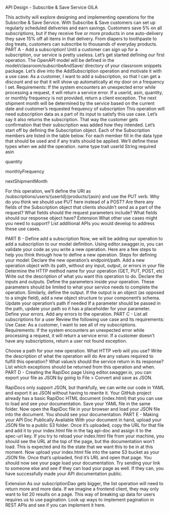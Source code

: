 API Design - Subscribe & Save Service GILA

This activity will explore designing and implementing operations for the Subscribe & Save Service. With Subscribe & Save customers can set up regularly scheduled deliveries and earn savings. Customers save 5% on all subscriptions, but if they receive five or more products in one auto-delivery they save 15% off all items in that delivery. From diapers to toothpaste to dog treats, customers can subscribe to thousands of everyday products.
PART A - Add a subscription!
Until a customer can sign up for a subscription, our service is pretty useless. Let’s get started defining our first operation. The OpenAPI model will be defined in the model/classroom/subscribeAndSave/ directory of your classroom snippets package.
Let’s dive into the AddSubscription operation and motivate it with a use case:
As a customer, I want to add a subscription, so that I can get a discount and so that it will show up automatically at my door on a frequency I set.
Requirements:
If the system encounters an unexpected error while processing a request, it will return a service error.
If a userId, asin, quantity, or monthly frequency is not provided, return a client exception.
The next shipment month will be determined by the service based on the current date and customer’s requested frequency of subscription
This operation will need subscription data as a part of its input to satisfy this use case. Let’s say it also returns the subscription. That way the customer gets confirmation that their subscription was added how they intended.
Let’s start off by defining the Subscription object. Each of the Subscription members are listed in the table below. For each member fill in the data type that should be used and if any traits should be applied. We’ll define these types when we add the operation.
name
type
trait
userId
String
required
asin




quantity




monthlyFrequency




nextShipmentMonth





For this operation, we’ll define the URI as /subscriptions/users/{userId}/products/{asin} and use the PUT verb. Why do you think we should use PUT here instead of a POST?
Are there any fields of the Subscription object that clients shouldn’t send as a part of the request?
What fields should the request parameters include?
What fields should our response object have?
Extension
What other use cases might you need to support?
List additional APIs you would develop to address these use cases.

PART B - Define add a subscription
Now, we will be adding our operation to add a subscription to our model definition. Using editor.swagger.io, you can validate your code as you write a new operation. Here are a few steps to help you think through how to define a new operation.
Steps for defining your model:
Declare the new operation’s endpoint/path.
Add a new operation object with its path, without any input, output, or errors in your file
Determine the HTTP method name for your operation (GET, PUT, POST, etc)
Write out the description of what you want this operation to do.
Declare the inputs and outputs.
Define the parameters inside your operation. These parameters should be limited to what your service needs to complete the operation.
Similarly, define the output. If the output is an object (as opposed to a single field), add a new object structure to your component’s schema.
Update your operation’s path if needed
If a parameter should be passed in the path, update your path so it has a placeholder for your parameter.
Define your errors.
Add any errors to the operation.
PART C - List all subscriptions for a user
Review the following use case and its requirements:
Use Case: As a customer, I want to see all of my subscriptions. 
Requirements: 
If the system encounters an unexpected error while processing a request, it will return a service error.
If a customer doesn’t have any subscriptions, return a user not found exception.

Choose a path for your new operation.
What HTTP verb will you use?
Write the description of what the operation will do
Are any values required to fulfill this operation?
What value/s should the service return in its response?
List which exceptions should be returned from this operation and when.
PART D - Creating the RapiDoc page
Using editor.swagger.io, you can export your file as JSON by going to File > Convert and save as JSON.

RapiDocs only support JSON, but thankfully, we can write our code in YAML and export it as JSON without having to rewrite it.
Your GitHub project already has a basic RapiDoc HTML document (index.html) that you can use to load and see your documentation. Save your YAML file in the same folder. Now open the RapiDoc file in your browser and load your JSON file into the document. You should see your documentation.
PART E - Making your API Doc Publically Available
With your document in hand, upload your JSON file to a public S3 folder. Once it’s uploaded, copy the URL for that file and add it to your index.html file in the tag api-doc and assign it to the spec-url key. If you try to reload your index.html file from your machine, you should see the URL at the top of the page, but the documentation won’t load. This is expected and its the state that we want this to be in at this moment.
Now upload your index.html file into the same S3 bucket as your JSON file. Once that’s uploaded, find it’s URL and open that page. You should now see your page load your documentation. Try sending your link to someone else and see if they can load your page as well. If they can, you have successfully made your API documentation public.

Extension
As our subscriptionDao gets bigger, the list operation will need to return more and more data. If we imagine a frontend client, they may only want to list 20 results on a page. This way of breaking up data for users requires us to use pagination. Look up ways to implement pagination in REST APIs and see if you can implement it here.


